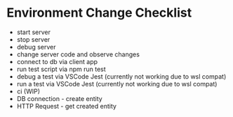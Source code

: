 # Environment Change Checklist
- start server
- stop server
- debug server
- change server code and observe changes
- connect to db via client app
- run test script via npm run test
- debug a test via VSCode Jest (currently not working due to wsl compat)
- run a test via VSCode Jest (currently not working due to wsl compat)
- ci (WIP)
- DB connection - create entity
- HTTP Request - get created entity